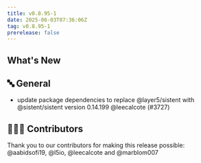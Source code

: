 ```yaml
---
title: v0.8.95-1
date: 2025-06-03T07:36:06Z
tag: v0.8.95-1
prerelease: false
---
```


## What's New
## 🔤 General
- update package dependencies to replace @layer5/sistent with @sistent/sistent version 0.14.199 @leecalcote (#3727)

## 👨🏽‍💻 Contributors

Thank you to our contributors for making this release possible:
@aabidsofi19, @l5io, @leecalcote and @marblom007
